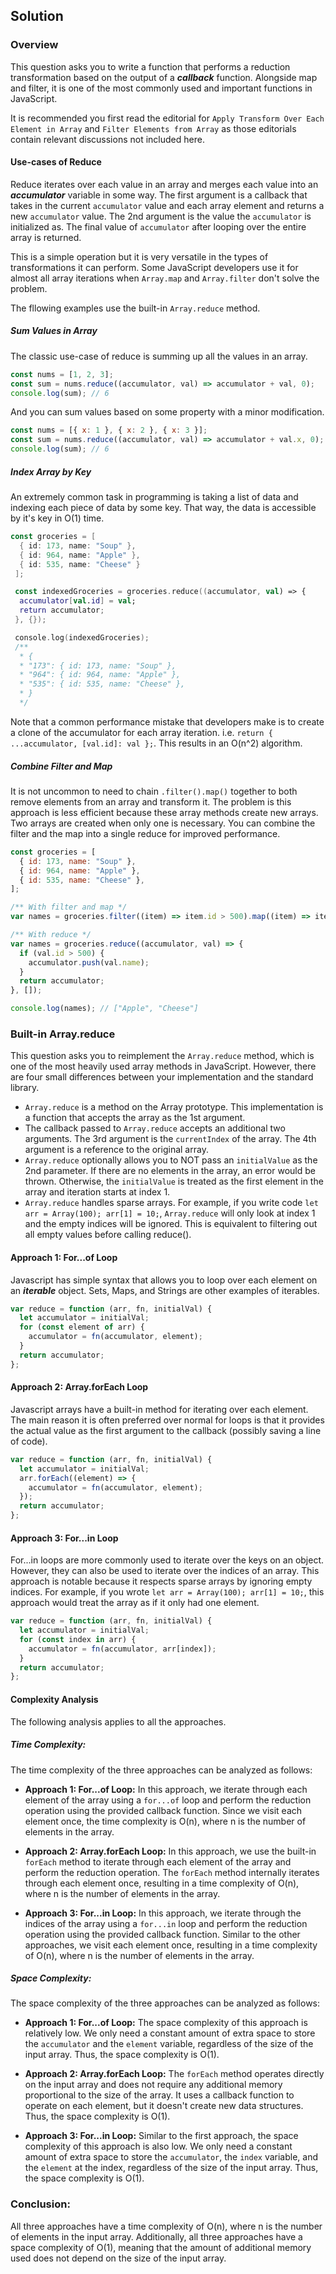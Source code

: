 ## Solution

### Overview

This question asks you to write a function that performs a reduction transformation based on the output of a _**callback**_ function. Alongside map and filter, it is one of the most commonly used and important functions in JavaScript.

It is recommended you first read the editorial for `Apply Transform Over Each Element in Array` and `Filter Elements from Array` as those editorials contain relevant discussions not included here.

#### Use-cases of Reduce

Reduce iterates over each value in an array and merges each value into an _**accumulator**_ variable in some way. The first argument is a callback that takes in the current `accumulator` value and each array element and returns a new `accumulator` value. The 2nd argument is the value the `accumulator` is initialized as. The final value of `accumulator` after looping over the entire array is returned.

This is a simple operation but it is very versatile in the types of transformations it can perform. Some JavaScript developers use it for almost all array iterations when `Array.map` and `Array.filter` don't solve the problem.

The fllowing examples use the built-in `Array.reduce` method.

##### Sum Values in Array

The classic use-case of reduce is summing up all the values in an array.

```javascript
const nums = [1, 2, 3];
const sum = nums.reduce((accumulator, val) => accumulator + val, 0);
console.log(sum); // 6
```

And you can sum values based on some property with a minor modification.

```javascript
const nums = [{ x: 1 }, { x: 2 }, { x: 3 }];
const sum = nums.reduce((accumulator, val) => accumulator + val.x, 0);
console.log(sum); // 6
```

##### Index Array by Key

An extremely common task in programming is taking a list of data and indexing each piece of data by some key. That way, the data is accessible by it's key in O(1) time.

```kotlin
const groceries = [
  { id: 173, name: "Soup" },
  { id: 964, name: "Apple" },
  { id: 535, name: "Cheese" }
 ];

 const indexedGroceries = groceries.reduce((accumulator, val) => {
  accumulator[val.id] = val;
  return accumulator;
 }, {});

 console.log(indexedGroceries);
 /**
  * {
  * "173": { id: 173, name: "Soup" },
  * "964": { id: 964, name: "Apple" },
  * "535": { id: 535, name: "Cheese" },
  * }
  */
```

Note that a common performance mistake that developers make is to create a clone of the accumulator for each array iteration. i.e. `return { ...accumulator, [val.id]: val };`. This results in an O(n^2) algorithm.

##### Combine Filter and Map

It is not uncommon to need to chain `.filter().map()` together to both remove elements from an array and transform it. The problem is this approach is less efficient because these array methods create new arrays. Two arrays are created when only one is necessary. You can combine the filter and the map into a single reduce for improved performance.

```javascript
const groceries = [
  { id: 173, name: "Soup" },
  { id: 964, name: "Apple" },
  { id: 535, name: "Cheese" },
];

/** With filter and map */
var names = groceries.filter((item) => item.id > 500).map((item) => item.name);

/** With reduce */
var names = groceries.reduce((accumulator, val) => {
  if (val.id > 500) {
    accumulator.push(val.name);
  }
  return accumulator;
}, []);

console.log(names); // ["Apple", "Cheese"]
```

### Built-in Array.reduce

This question asks you to reimplement the `Array.reduce` method, which is one of the most heavily used array methods in JavaScript. However, there are four small differences between your implementation and the standard library.

- `Array.reduce` is a method on the Array prototype. This implementation is a function that accepts the array as the 1st argument.
- The callback passed to `Array.reduce` accepts an additional two arguments. The 3rd argument is the `currentIndex` of the array. The 4th argument is a reference to the original array.
- `Array.reduce` optionally allows you to NOT pass an `initialValue` as the 2nd parameter. If there are no elements in the array, an error would be thrown. Otherwise, the `initialValue` is treated as the first element in the array and iteration starts at index 1.
- `Array.reduce` handles sparse arrays. For example, if you write code `let arr = Array(100); arr[1] = 10;`, `Array.reduce` will only look at index 1 and the empty indices will be ignored. This is equivalent to filtering out all empty values before calling reduce().

#### Approach 1: For...of Loop

Javascript has simple syntax that allows you to loop over each element on an _**iterable**_ object. Sets, Maps, and Strings are other examples of iterables.

```javascript
var reduce = function (arr, fn, initialVal) {
  let accumulator = initialVal;
  for (const element of arr) {
    accumulator = fn(accumulator, element);
  }
  return accumulator;
};
```

#### Approach 2: Array.forEach Loop

Javascript arrays have a built-in method for iterating over each element. The main reason it is often preferred over normal for loops is that it provides the actual value as the first argument to the callback (possibly saving a line of code).

```javascript
var reduce = function (arr, fn, initialVal) {
  let accumulator = initialVal;
  arr.forEach((element) => {
    accumulator = fn(accumulator, element);
  });
  return accumulator;
};
```

#### Approach 3: For...in Loop

For...in loops are more commonly used to iterate over the keys on an object. However, they can also be used to iterate over the indices of an array. This approach is notable because it respects sparse arrays by ignoring empty indices. For example, if you wrote `let arr = Array(100); arr[1] = 10;`, this approach would treat the array as if it only had one element.

```javascript
var reduce = function (arr, fn, initialVal) {
  let accumulator = initialVal;
  for (const index in arr) {
    accumulator = fn(accumulator, arr[index]);
  }
  return accumulator;
};
```

#### Complexity Analysis

The following analysis applies to all the approaches.

##### Time Complexity:

The time complexity of the three approaches can be analyzed as follows:

- **Approach 1: For...of Loop:** In this approach, we iterate through each element of the array using a `for...of` loop and perform the reduction operation using the provided callback function. Since we visit each element once, the time complexity is O(n), where n is the number of elements in the array.

- **Approach 2: Array.forEach Loop:** In this approach, we use the built-in `forEach` method to iterate through each element of the array and perform the reduction operation. The `forEach` method internally iterates through each element once, resulting in a time complexity of O(n), where n is the number of elements in the array.

- **Approach 3: For...in Loop:** In this approach, we iterate through the indices of the array using a `for...in` loop and perform the reduction operation using the provided callback function. Similar to the other approaches, we visit each element once, resulting in a time complexity of O(n), where n is the number of elements in the array.

##### Space Complexity:

The space complexity of the three approaches can be analyzed as follows:

- **Approach 1: For...of Loop:** The space complexity of this approach is relatively low. We only need a constant amount of extra space to store the `accumulator` and the `element` variable, regardless of the size of the input array. Thus, the space complexity is O(1).

- **Approach 2: Array.forEach Loop:** The `forEach` method operates directly on the input array and does not require any additional memory proportional to the size of the array. It uses a callback function to operate on each element, but it doesn't create new data structures. Thus, the space complexity is O(1).

- **Approach 3: For...in Loop:** Similar to the first approach, the space complexity of this approach is also low. We only need a constant amount of extra space to store the `accumulator`, the `index` variable, and the `element` at the index, regardless of the size of the input array. Thus, the space complexity is O(1).

### Conclusion:

All three approaches have a time complexity of O(n), where n is the number of elements in the input array. Additionally, all three approaches have a space complexity of O(1), meaning that the amount of additional memory used does not depend on the size of the input array.
